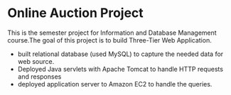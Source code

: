 # Online Auction Project
This is the semester project for Information and Database Management course.The goal of this project is to build Three-Tier Web Application. 
- built relational database (used MySQL) to capture the needed data for web source.
- Deployed Java servlets with Apache Tomcat to handle HTTP requests and responses
- deployed application server to Amazon EC2 to handle the queries.

